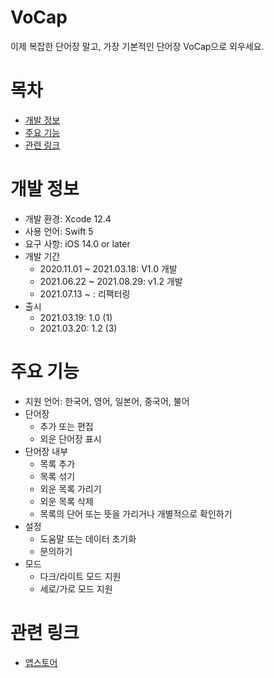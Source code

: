# VoCap
이제 복잡한 단어장 말고, 가장 기본적인 단어장 VoCap으로 외우세요.

# 목차
- [개발 정보](#개발-정보)
- [주요 기능](#주요-기능)
- [관련 링크](#관련-링크)

# 개발 정보
- 개발 환경: Xcode 12.4
- 사용 언어: Swift 5
- 요구 사항: iOS 14.0 or later
- 개발 기간
    - 2020.11.01 ~ 2021.03.18: V1.0 개발
    - 2021.06.22 ~ 2021.08.29: v1.2 개발
    - 2021.07.13 ~ : 리팩터링
- 출시
    - 2021.03.19: 1.0 (1)
    - 2021.03.20: 1.2 (3)

# 주요 기능
- 지원 언어: 한국어, 영어, 일본어, 중국어, 불어
- 단어장
    - 추가 또는 편집
    - 외운 단어장 표시
- 단어장 내부
    - 목록 추가
    - 목록 섞기
    - 외운 목록 가리기
    - 외운 목록 삭제
    - 목록의 단어 또는 뜻을 가리거나 개별적으로 확인하기
- 설정
    - 도움말 또는 데이터 초기화
    - 문의하기
- 모드
    - 다크/라이트 모드 지원
    - 세로/가로 모드 지원

# 관련 링크
- [앱스토어](https://apps.apple.com/kr/app/vocap/id1559011042?l=ko)
